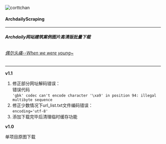 
![corttchan](http://cortt.me/wp-content/uploads/2016/12/profile100x100.png)
#### ArchdailyScraping  
---------------------
###### **Archdaily网站建筑案例图片高清版批量下载**
###### [偶尔头痛--When we were young~](http://www.cortt.me)
-------------------------  
**v1.1**

1. 修正部分网址解码错误：  
错误代码   
  `'gbk' codec can't encode character '\xa9' in position 94: illegal multibyte sequence`
2. 修正少数情况下url_list.txt文件编码错误：        
  `encoding='utf-8'`
2. 添加下载完毕后清理临时缓存功能
  
  
**v1.0**
  
单项目原图下载